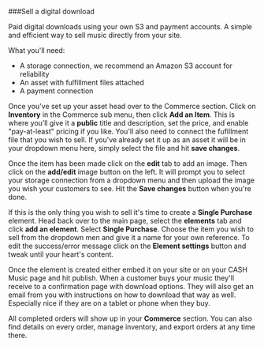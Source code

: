 ###Sell a digital download

Paid digital downloads using your own S3 and payment accounts. A simple and efficient way to sell music directly from your site.

What you'll need:  

- A storage connection, we recommend an Amazon S3 account for reliability 
- An asset with fulfillment files attached 
- A payment connection

Once you've set up your asset head over to the Commerce section. Click on **Inventory** in the Commerce sub menu, then click **Add an Item**. This is where you’ll give it a **public** title and description, set the price, and enable "pay-at-least" pricing if you like. You'll also need to connect the fufillment file that you wish to sell. If you've already set it up as an asset it will be in your dropdown menu here, simply select the file and hit **save changes**. 

Once the item has been made click on the **edit** tab to add an image. Then click on the **add/edit** image button on the left. It will prompt you to select your storage connection from a dropdown menu and then upload the image you wish your customers to see. Hit the **Save changes** button when you're done. 

If this is the only thing you wish to sell it's time to create a **Single Purchase** element. Head back over to the main page, select the **elements** tab and click **add an element**. Select **Single Purchase**. Choose the item you wish to sell from the dropdown men and give it a name for your own reference. To edit the success/error message click on the **Element settings** button and tweak until your heart's content. 

Once the element is created either embed it on your site or on your CASH Music page and hit publish. 
When a customer buys your music they'll receive to a confirmation page with download options. They will also get an email from you with instructions on how to download that way as well. Especially nice if they are on a tablet or phone when they buy. 

All completed orders will show up in your **Commerce** section. You can also find details on every order, manage inventory, and export orders at any time there. 